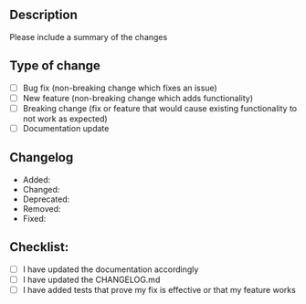 ## Description
Please include a summary of the changes

## Type of change
- [ ] Bug fix (non-breaking change which fixes an issue)
- [ ] New feature (non-breaking change which adds functionality)
- [ ] Breaking change (fix or feature that would cause existing functionality to not work as expected)
- [ ] Documentation update

## Changelog
- Added:
- Changed:
- Deprecated:
- Removed:
- Fixed:

## Checklist:
- [ ] I have updated the documentation accordingly
- [ ] I have updated the CHANGELOG.md
- [ ] I have added tests that prove my fix is effective or that my feature works
